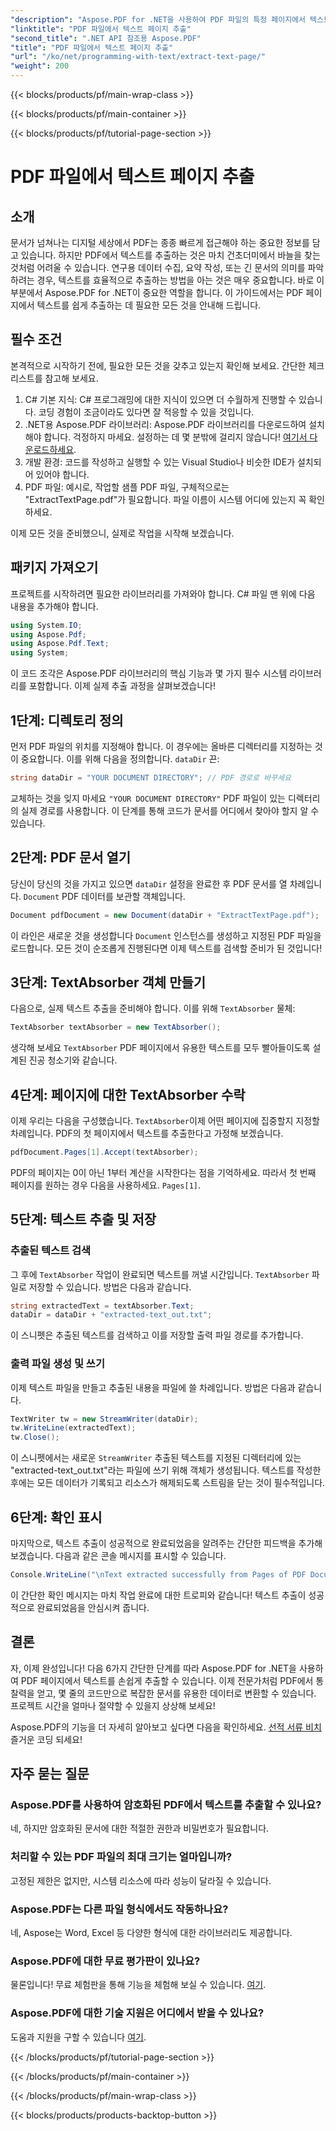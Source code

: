 ```yaml
---
"description": "Aspose.PDF for .NET을 사용하여 PDF 파일의 특정 페이지에서 텍스트를 추출하는 방법을 알아보세요."
"linktitle": "PDF 파일에서 텍스트 페이지 추출"
"second_title": ".NET API 참조용 Aspose.PDF"
"title": "PDF 파일에서 텍스트 페이지 추출"
"url": "/ko/net/programming-with-text/extract-text-page/"
"weight": 200
---
```


{{< blocks/products/pf/main-wrap-class >}}

{{< blocks/products/pf/main-container >}}

{{< blocks/products/pf/tutorial-page-section >}}

# PDF 파일에서 텍스트 페이지 추출

## 소개

문서가 넘쳐나는 디지털 세상에서 PDF는 종종 빠르게 접근해야 하는 중요한 정보를 담고 있습니다. 하지만 PDF에서 텍스트를 추출하는 것은 마치 건초더미에서 바늘을 찾는 것처럼 어려울 수 있습니다. 연구용 데이터 수집, 요약 작성, 또는 긴 문서의 의미를 파악하려는 경우, 텍스트를 효율적으로 추출하는 방법을 아는 것은 매우 중요합니다. 바로 이 부분에서 Aspose.PDF for .NET이 중요한 역할을 합니다. 이 가이드에서는 PDF 페이지에서 텍스트를 쉽게 추출하는 데 필요한 모든 것을 안내해 드립니다.

## 필수 조건

본격적으로 시작하기 전에, 필요한 모든 것을 갖추고 있는지 확인해 보세요. 간단한 체크리스트를 참고해 보세요.

1. C# 기본 지식: C# 프로그래밍에 대한 지식이 있으면 더 수월하게 진행할 수 있습니다. 코딩 경험이 조금이라도 있다면 잘 적응할 수 있을 것입니다.
2. .NET용 Aspose.PDF 라이브러리: Aspose.PDF 라이브러리를 다운로드하여 설치해야 합니다. 걱정하지 마세요. 설정하는 데 몇 분밖에 걸리지 않습니다! [여기서 다운로드하세요](https://releases.aspose.com/pdf/net/).
3. 개발 환경: 코드를 작성하고 실행할 수 있는 Visual Studio나 비슷한 IDE가 설치되어 있어야 합니다.
4. PDF 파일: 예시로, 작업할 샘플 PDF 파일, 구체적으로는 "ExtractTextPage.pdf"가 필요합니다. 파일 이름이 시스템 어디에 있는지 꼭 확인하세요.

이제 모든 것을 준비했으니, 실제로 작업을 시작해 보겠습니다.

## 패키지 가져오기

프로젝트를 시작하려면 필요한 라이브러리를 가져와야 합니다. C# 파일 맨 위에 다음 내용을 추가해야 합니다.

```csharp
using System.IO;
using Aspose.Pdf;
using Aspose.Pdf.Text;
using System;
```

이 코드 조각은 Aspose.PDF 라이브러리의 핵심 기능과 몇 가지 필수 시스템 라이브러리를 포함합니다. 이제 실제 추출 과정을 살펴보겠습니다!

## 1단계: 디렉토리 정의

먼저 PDF 파일의 위치를 지정해야 합니다. 이 경우에는 올바른 디렉터리를 지정하는 것이 중요합니다. 이를 위해 다음을 정의합니다. `dataDir` 끈:

```csharp
string dataDir = "YOUR DOCUMENT DIRECTORY"; // PDF 경로로 바꾸세요
```

교체하는 것을 잊지 마세요 `"YOUR DOCUMENT DIRECTORY"` PDF 파일이 있는 디렉터리의 실제 경로를 사용합니다. 이 단계를 통해 코드가 문서를 어디에서 찾아야 할지 알 수 있습니다.

## 2단계: PDF 문서 열기

당신이 당신의 것을 가지고 있으면 `dataDir` 설정을 완료한 후 PDF 문서를 열 차례입니다. `Document` PDF 데이터를 보관할 객체입니다.

```csharp
Document pdfDocument = new Document(dataDir + "ExtractTextPage.pdf");
```

이 라인은 새로운 것을 생성합니다 `Document` 인스턴스를 생성하고 지정된 PDF 파일을 로드합니다. 모든 것이 순조롭게 진행된다면 이제 텍스트를 검색할 준비가 된 것입니다!

## 3단계: TextAbsorber 객체 만들기

다음으로, 실제 텍스트 추출을 준비해야 합니다. 이를 위해 `TextAbsorber` 물체:

```csharp
TextAbsorber textAbsorber = new TextAbsorber();
```

생각해 보세요 `TextAbsorber` PDF 페이지에서 유용한 텍스트를 모두 빨아들이도록 설계된 진공 청소기와 같습니다. 

## 4단계: 페이지에 대한 TextAbsorber 수락

이제 우리는 다음을 구성했습니다. `TextAbsorber`이제 어떤 페이지에 집중할지 지정할 차례입니다. PDF의 첫 페이지에서 텍스트를 추출한다고 가정해 보겠습니다.

```csharp
pdfDocument.Pages[1].Accept(textAbsorber);
```

PDF의 페이지는 0이 아닌 1부터 계산을 시작한다는 점을 기억하세요. 따라서 첫 번째 페이지를 원하는 경우 다음을 사용하세요. `Pages[1]`.

## 5단계: 텍스트 추출 및 저장

### 추출된 텍스트 검색

그 후에 `TextAbsorber` 작업이 완료되면 텍스트를 꺼낼 시간입니다. `TextAbsorber` 파일로 저장할 수 있습니다. 방법은 다음과 같습니다.

```csharp
string extractedText = textAbsorber.Text;
dataDir = dataDir + "extracted-text_out.txt";
```

이 스니펫은 추출된 텍스트를 검색하고 이를 저장할 출력 파일 경로를 추가합니다.

### 출력 파일 생성 및 쓰기

이제 텍스트 파일을 만들고 추출된 내용을 파일에 쓸 차례입니다. 방법은 다음과 같습니다.

```csharp
TextWriter tw = new StreamWriter(dataDir);
tw.WriteLine(extractedText);
tw.Close();
```

이 스니펫에서는 새로운 `StreamWriter` 추출된 텍스트를 지정된 디렉터리에 있는 "extracted-text_out.txt"라는 파일에 쓰기 위해 객체가 생성됩니다. 텍스트를 작성한 후에는 모든 데이터가 기록되고 리소스가 해제되도록 스트림을 닫는 것이 필수적입니다.

## 6단계: 확인 표시

마지막으로, 텍스트 추출이 성공적으로 완료되었음을 알려주는 간단한 피드백을 추가해 보겠습니다. 다음과 같은 콘솔 메시지를 표시할 수 있습니다.

```csharp
Console.WriteLine("\nText extracted successfully from Pages of PDF Document.\nFile saved at " + dataDir);
```

이 간단한 확인 메시지는 마치 작업 완료에 대한 트로피와 같습니다! 텍스트 추출이 성공적으로 완료되었음을 안심시켜 줍니다.

## 결론

자, 이제 완성입니다! 다음 6가지 간단한 단계를 따라 Aspose.PDF for .NET을 사용하여 PDF 페이지에서 텍스트를 손쉽게 추출할 수 있습니다. 이제 전문가처럼 PDF에서 통찰력을 얻고, 몇 줄의 코드만으로 복잡한 문서를 유용한 데이터로 변환할 수 있습니다. 프로젝트 시간을 얼마나 절약할 수 있을지 상상해 보세요!

Aspose.PDF의 기능을 더 자세히 알아보고 싶다면 다음을 확인하세요. [선적 서류 비치](https://reference.aspose.com/pdf/net/)즐거운 코딩 되세요!

## 자주 묻는 질문

### Aspose.PDF를 사용하여 암호화된 PDF에서 텍스트를 추출할 수 있나요?
네, 하지만 암호화된 문서에 대한 적절한 권한과 비밀번호가 필요합니다.

### 처리할 수 있는 PDF 파일의 최대 크기는 얼마입니까?
고정된 제한은 없지만, 시스템 리소스에 따라 성능이 달라질 수 있습니다.

### Aspose.PDF는 다른 파일 형식에서도 작동하나요?
네, Aspose는 Word, Excel 등 다양한 형식에 대한 라이브러리도 제공합니다.

### Aspose.PDF에 대한 무료 평가판이 있나요?
물론입니다! 무료 체험판을 통해 기능을 체험해 보실 수 있습니다. [여기](https://releases.aspose.com/).

### Aspose.PDF에 대한 기술 지원은 어디에서 받을 수 있나요?
도움과 지원을 구할 수 있습니다 [여기](https://forum.aspose.com/c/pdf/10).

{{< /blocks/products/pf/tutorial-page-section >}}

{{< /blocks/products/pf/main-container >}}

{{< /blocks/products/pf/main-wrap-class >}}

{{< blocks/products/products-backtop-button >}}